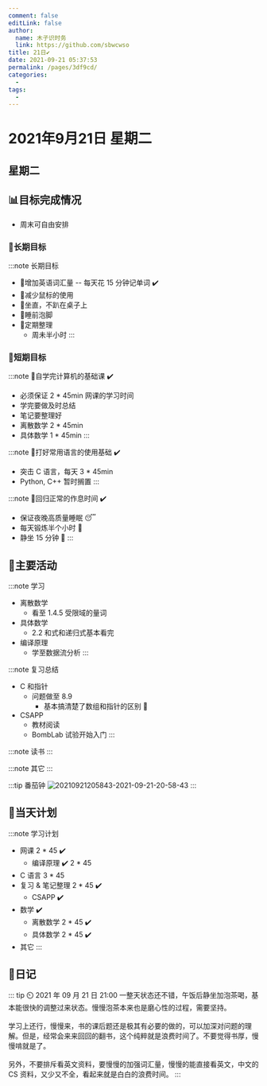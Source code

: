 ```yaml
---
comment: false
editLink: false
author: 
  name: 木子识时务
  link: https://github.com/sbwcwso
title: 21日✔️
date: 2021-09-21 05:37:53
permalink: /pages/3df9cd/
categories: 
  - 
tags: 
  - 
---
```


# 2021年9月21日 星期二

## 星期二

## 📊目标完成情况

* 周末可自由安排

### 🐺长期目标

:::note 长期目标
* 🚢增加英语词汇量 -- 每天花 15 分钟记单词  ✔️
* 🚢减少鼠标的使用
* 🚢坐直，不趴在桌子上
* 🚢睡前泡脚
* 🚢定期整理
  * 周未半小时
:::

### 🐆短期目标

:::note 🚗自学完计算机的基础课  ✔️
* 必须保证 2 * 45min 网课的学习时间
* 学完要做及时总结
* 笔记要整理好
* 离散数学 2 * 45min
* 具体数学 1 * 45min
:::

:::note 🚗打好常用语言的使用基础  ✔️
* 突击 C 语言，每天 3 * 45min
* Python, C++ 暂时搁置
:::

:::note 🚗回归正常的作息时间  ✔️
* 保证夜晚高质量睡眠 😴
* 每天锻炼半个小时 🏃
* 静坐 15 分钟 🙏
:::

## 🏃主要活动

:::note 学习
* 离散数学
  * 看至 1.4.5 受限域的量词
* 具体数学
  * 2.2 和式和递归式基本看完
* 编译原理
  * 学至数据流分析
:::

:::note 复习总结
* C 和指针
  * 问题做至 8.9
    * 基本搞清楚了数组和指针的区别 🚀
* CSAPP
  * 教材阅读
  * BombLab 试验开始入门
:::

:::note 读书
:::

:::note 其它
:::

:::tip 番茄钟
![20210921205843-2021-09-21-20-58-43](https://cdn.jsdelivr.net/gh/sbwcwso/PicBed@master/20210921205843-2021-09-21-20-58-43.png)
:::

## 📓当天计划

:::note 学习计划
* 网课 2 * 45  ✔️
  * 编译原理  ✔️ 2 * 45
* C 语言 3 * 45
* 复习 & 笔记整理 2 * 45  ✔️
  * CSAPP  ✔️
* 数学  ✔️
  * 离散数学 2 * 45  ✔️
  * 具体数学 2 * 45  ✔️
* 其它
:::

## 🤔日记

::: tip ⏲️ 2021 年 09 月 21 日 21:00
一整天状态还不错，午饭后静坐加泡茶喝，基本能很快的调整过来状态。慢慢泡茶本来也是磨心性的过程，需要坚持。
<br><br>
学习上还行，慢慢来，书的课后题还是极其有必要的做的，可以加深对问题的理解。但是，经常会来来回回的翻书，这个纯粹就是浪费时间了。不要觉得书厚，慢慢啃就是了。
<br><br>
另外，不要排斥看英文资料，要慢慢的加强词汇量，慢慢的能直接看英文，中文的 CS 资料，又少又不全，看起来就是白白的浪费时间。
:::

